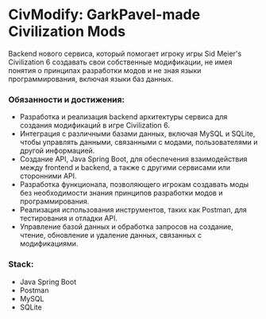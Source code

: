 # CivModify: GarkPavel-made Civilization  Mods
Backend нового сервиса, который помогает игроку игры Sid Meier's Civilization 6 создавать свои собственные модификации, не имея понятия о принципах разработки модов и не зная языки программирования, включая языки баз данных.

### **Обязанности и достижения**:

- Разработка и реализация backend архитектуры сервиса для создания модификаций в игре Civilization 6.
- Интеграция с различными базами данных, включая MySQL и SQLite, чтобы управлять данными, связанными с модами, пользователями и другой информацией.
- Создание API, Java Spring Boot, для обеспечения взаимодействия между frontend и backend, а также с другими сервисами или сторонними API.
- Разработка функционала, позволяющего игрокам создавать моды без необходимости знания принципов разработки модов и программирования.
- Реализация использования инструментов, таких как Postman, для тестирования и отладки API.
- Управление базой данных и обработка запросов на создание, чтение, обновление и удаление данных, связанных с модификациями.

### **Stack**:

- Java Spring Boot
- Postman
- MySQL
- SQLite

